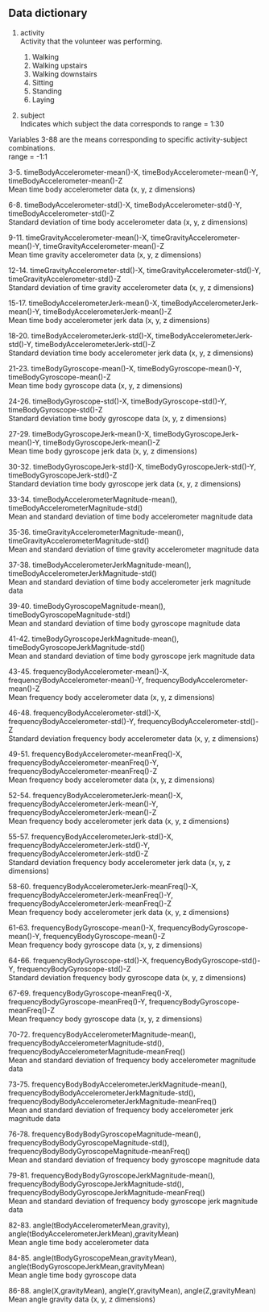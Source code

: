 ## Data dictionary  

1. activity  
  Activity that the volunteer was performing.
    1. Walking
    2. Walking upstairs
    3. Walking downstairs
    4. Sitting
    5. Standing
    6. Laying
    
2. subject  
  Indicates which subject the data corresponds to
    range = 1:30

Variables 3-88 are the means corresponding to specific activity-subject combinations.   
  range = -1:1

3-5. timeBodyAccelerometer-mean()-X, timeBodyAccelerometer-mean()-Y, timeBodyAccelerometer-mean()-Z  
  Mean time body accelerometer data (x, y, z dimensions)
  
6-8. timeBodyAccelerometer-std()-X, timeBodyAccelerometer-std()-Y, timeBodyAccelerometer-std()-Z  
  Standard deviation of time body accelerometer data (x, y, z dimensions)
  
9-11. timeGravityAccelerometer-mean()-X, timeGravityAccelerometer-mean()-Y, timeGravityAccelerometer-mean()-Z  
  Mean time gravity accelerometer data (x, y, z dimensions)

12-14. timeGravityAccelerometer-std()-X, timeGravityAccelerometer-std()-Y, timeGravityAccelerometer-std()-Z  
  Standard deviation of time gravity accelerometer data (x, y, z dimensions)

15-17. timeBodyAccelerometerJerk-mean()-X, timeBodyAccelerometerJerk-mean()-Y, timeBodyAccelerometerJerk-mean()-Z  
  Mean time body accelerometer jerk data (x, y, z dimensions)

18-20. timeBodyAccelerometerJerk-std()-X, timeBodyAccelerometerJerk-std()-Y, timeBodyAccelerometerJerk-std()-Z  
  Standard deviation time body accelerometer jerk data (x, y, z dimensions)

21-23. timeBodyGyroscope-mean()-X, timeBodyGyroscope-mean()-Y, timeBodyGyroscope-mean()-Z  
  Mean time body gyroscope data (x, y, z dimensions)
  
24-26. timeBodyGyroscope-std()-X, timeBodyGyroscope-std()-Y, timeBodyGyroscope-std()-Z  
  Standard deviation time body gyroscope data (x, y, z dimensions)
  
27-29. timeBodyGyroscopeJerk-mean()-X, timeBodyGyroscopeJerk-mean()-Y, timeBodyGyroscopeJerk-mean()-Z  
  Mean time body gyroscope jerk data (x, y, z dimensions)

30-32. timeBodyGyroscopeJerk-std()-X, timeBodyGyroscopeJerk-std()-Y, timeBodyGyroscopeJerk-std()-Z  
  Standard deviation time body gyroscope jerk data (x, y, z dimensions)
  
33-34. timeBodyAccelerometerMagnitude-mean(), timeBodyAccelerometerMagnitude-std()  
  Mean and standard deviation of time body accelerometer magnitude data
  
35-36. timeGravityAccelerometerMagnitude-mean(), timeGravityAccelerometerMagnitude-std()  
  Mean and standard deviation of time gravity accelerometer magnitude data
  
37-38. timeBodyAccelerometerJerkMagnitude-mean(), timeBodyAccelerometerJerkMagnitude-std()  
  Mean and standard deviation of time body accelerometer jerk magnitude data
  
39-40. timeBodyGyroscopeMagnitude-mean(), timeBodyGyroscopeMagnitude-std()  
  Mean and standard deviation of time body gyroscope  magnitude data
  
41-42. timeBodyGyroscopeJerkMagnitude-mean(), timeBodyGyroscopeJerkMagnitude-std()  
  Mean and standard deviation of time body gyroscope jerk magnitude data
  
43-45. frequencyBodyAccelerometer-mean()-X, frequencyBodyAccelerometer-mean()-Y, frequencyBodyAccelerometer-mean()-Z  
  Mean frequency body accelerometer data (x, y, z dimensions)
  
46-48. frequencyBodyAccelerometer-std()-X, frequencyBodyAccelerometer-std()-Y, frequencyBodyAccelerometer-std()-Z  
  Standard deviation frequency body accelerometer data (x, y, z dimensions)
  
49-51. frequencyBodyAccelerometer-meanFreq()-X, frequencyBodyAccelerometer-meanFreq()-Y, frequencyBodyAccelerometer-meanFreq()-Z  
  Mean frequency body accelerometer data (x, y, z dimensions)
  
52-54. frequencyBodyAccelerometerJerk-mean()-X, frequencyBodyAccelerometerJerk-mean()-Y, frequencyBodyAccelerometerJerk-mean()-Z  
  Mean frequency body accelerometer jerk data (x, y, z dimensions)
   
55-57. frequencyBodyAccelerometerJerk-std()-X, frequencyBodyAccelerometerJerk-std()-Y, frequencyBodyAccelerometerJerk-std()-Z  
  Standard deviation frequency body accelerometer jerk data (x, y, z dimensions)
  
58-60. frequencyBodyAccelerometerJerk-meanFreq()-X, frequencyBodyAccelerometerJerk-meanFreq()-Y, frequencyBodyAccelerometerJerk-meanFreq()-Z  
  Mean frequency body accelerometer jerk data (x, y, z dimensions)
  
61-63. frequencyBodyGyroscope-mean()-X, frequencyBodyGyroscope-mean()-Y, frequencyBodyGyroscope-mean()-Z  
  Mean frequency body gyroscope data (x, y, z dimensions)
  
64-66. frequencyBodyGyroscope-std()-X, frequencyBodyGyroscope-std()-Y, frequencyBodyGyroscope-std()-Z  
  Standard deviation frequency body gyroscope data (x, y, z dimensions)
  
67-69. frequencyBodyGyroscope-meanFreq()-X, frequencyBodyGyroscope-meanFreq()-Y, frequencyBodyGyroscope-meanFreq()-Z  
  Mean frequency body gyroscope data (x, y, z dimensions)
  
70-72. frequencyBodyAccelerometerMagnitude-mean(), frequencyBodyAccelerometerMagnitude-std(), frequencyBodyAccelerometerMagnitude-meanFreq()  
  Mean and standard deviation of frequency body accelerometer magnitude data
  
73-75. frequencyBodyBodyAccelerometerJerkMagnitude-mean(), frequencyBodyBodyAccelerometerJerkMagnitude-std(), frequencyBodyBodyAccelerometerJerkMagnitude-meanFreq()   
  Mean and standard deviation of frequency body accelerometer jerk magnitude data
  
76-78. frequencyBodyBodyGyroscopeMagnitude-mean(), frequencyBodyBodyGyroscopeMagnitude-std(), frequencyBodyBodyGyroscopeMagnitude-meanFreq()  
  Mean and standard deviation of frequency body gyroscope magnitude data
  
79-81. frequencyBodyBodyGyroscopeJerkMagnitude-mean(), frequencyBodyBodyGyroscopeJerkMagnitude-std(), frequencyBodyBodyGyroscopeJerkMagnitude-meanFreq()  
  Mean and standard deviation of frequency body gyroscope jerk magnitude data
  
82-83. angle(tBodyAccelerometerMean,gravity), angle(tBodyAccelerometerJerkMean),gravityMean)  
  Mean angle time body accelerometer data
  
84-85. angle(tBodyGyroscopeMean,gravityMean), angle(tBodyGyroscopeJerkMean,gravityMean)  
  Mean angle time body gyroscope data
  
86-88. angle(X,gravityMean), angle(Y,gravityMean), angle(Z,gravityMean)  
  Mean angle gravity data (x, y, z dimensions)

